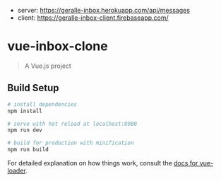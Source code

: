 * server: https://geralle-inbox.herokuapp.com/api/messages
* client: https://geralle-inbox-client.firebaseapp.com/

# vue-inbox-clone

> A Vue.js project

## Build Setup

``` bash
# install dependencies
npm install

# serve with hot reload at localhost:8080
npm run dev

# build for production with minification
npm run build
```

For detailed explanation on how things work, consult the [docs for vue-loader](http://vuejs.github.io/vue-loader).
